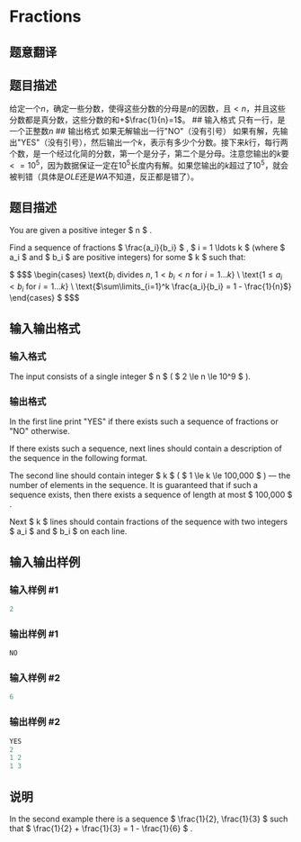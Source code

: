 # Fractions

## 题意翻译

## 题目描述

给定一个$n$，确定一些分数，使得这些分数的分母是$n$的因数，且$<n$，并且这些分数都是真分数，这些分数的和+$\frac{1}{n}=1$。 ## 输入格式 只有一行，是一个正整数$n$ ## 输出格式 如果无解输出一行"NO"（没有引号） 如果有解，先输出"YES"（没有引号），然后输出一个$k$，表示有多少个分数。接下来$k$行，每行两个数，是一个经过化简的分数，第一个是分子，第二个是分母。注意您输出的$k$要$<=10^5$，因为数据保证一定在$10^5$长度内有解。如果您输出的$k$超过了$10^5$，就会被判错（具体是$OLE$还是$WA$不知道，反正都是错了）。

## 题目描述

You are given a positive integer $ n $ .

Find a sequence of fractions $ \frac{a_i}{b_i} $ , $ i = 1 \ldots k $ (where $ a_i $ and $ b_i $ are positive integers) for some $ k $ such that:

$ $$$ \begin{cases} \text{$b_i$ divides $n$, $1 < b_i < n$ for $i = 1 \ldots k$} \\ \text{$1 \le a_i < b_i$ for $i = 1 \ldots k$} \\ \text{$\sum\limits_{i=1}^k \frac{a_i}{b_i} = 1 - \frac{1}{n}$} \end{cases} $ $$$

## 输入输出格式

### 输入格式

The input consists of a single integer $ n $ ( $ 2 \le n \le 10^9 $ ).

### 输出格式

In the first line print "YES" if there exists such a sequence of fractions or "NO" otherwise.

If there exists such a sequence, next lines should contain a description of the sequence in the following format.

The second line should contain integer $ k $ ( $ 1 \le k \le 100\,000 $ ) — the number of elements in the sequence. It is guaranteed that if such a sequence exists, then there exists a sequence of length at most $ 100\,000 $ .

Next $ k $ lines should contain fractions of the sequence with two integers $ a_i $ and $ b_i $ on each line.

## 输入输出样例

### 输入样例 #1

```cpp
2

```
### 输出样例 #1

```cpp
NO

```
### 输入样例 #2

```cpp
6

```
### 输出样例 #2

```cpp
YES
2
1 2
1 3

```
## 说明

In the second example there is a sequence $ \frac{1}{2}, \frac{1}{3} $ such that $ \frac{1}{2} + \frac{1}{3} = 1 - \frac{1}{6} $ .

